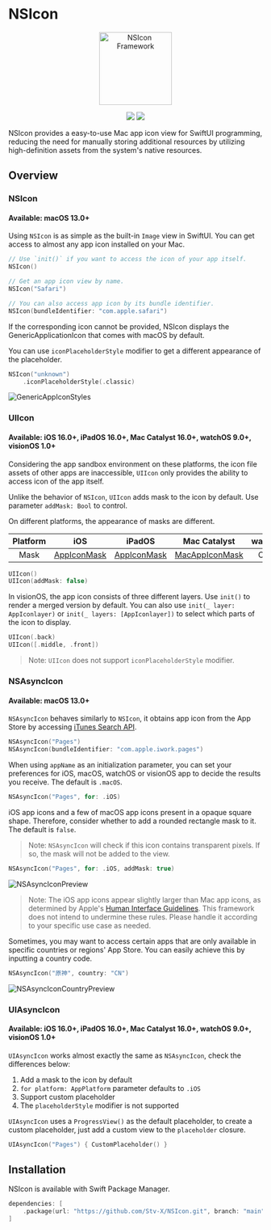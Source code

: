 # NSIcon

<p align="center">
    <img src="https://github.com/Stv-X/NSIcon/assets/30586070/ff00cd60-d6df-4b1d-b9ab-a1069a2ccdf3" 
    alt="NSIcon Framework" width="144"/>
</p>
<p align="center">
    <img src="https://img.shields.io/endpoint?url=https%3A%2F%2Fswiftpackageindex.com%2Fapi%2Fpackages%2FStv-X%2FNSICon%2Fbadge%3Ftype%3Dswift-versions">
    <img src="https://img.shields.io/endpoint?url=https%3A%2F%2Fswiftpackageindex.com%2Fapi%2Fpackages%2FStv-X%2FNSICon%2Fbadge%3Ftype%3Dplatforms">
</p>

NSIcon provides a easy-to-use Mac app icon view for SwiftUI programming, reducing the need for manually storing additional resources by utilizing high-definition assets from the system's native resources.

## Overview

### NSIcon
#### Available: macOS 13.0+

Using `NSIcon` is as simple as the built-in `Image` view in SwiftUI.
You can get access to almost any app icon installed on your Mac.

```swift
// Use `init()` if you want to access the icon of your app itself.
NSIcon()

// Get an app icon view by name.
NSIcon("Safari")

// You can also access app icon by its bundle identifier.
NSIcon(bundleIdentifier: "com.apple.safari")
```

If the corresponding icon cannot be provided, NSIcon displays the GenericApplicationIcon that comes with macOS by default.

You can use `iconPlaceholderStyle` modifier to get a different appearance of the placeholder.

```swift
NSIcon("unknown")
    .iconPlaceholderStyle(.classic)
```

![GenericAppIconStyles](https://github.com/Stv-X/NSIcon/assets/30586070/3a151568-b0b5-433b-9662-d3dca5f26290)


### UIIcon
#### Available: iOS 16.0+, iPadOS 16.0+, Mac Catalyst 16.0+, watchOS 9.0+, visionOS 1.0+

Considering the app sandbox environment on these platforms, the icon file assets of other apps are inaccessible, `UIIcon` only provides the ability to access icon of the app itself.

Unlike the behavior of `NSIcon`, `UIIcon` adds mask to the icon by default. Use parameter `addMask: Bool` to control.

On different platforms, the appearance of masks are different.

| Platform |                             iOS                              | iPadOS                                                       |                         Mac Catalyst                         | watchOS | visionOS |
| :------: | :----------------------------------------------------------: | ------------------------------------------------------------ | :----------------------------------------------------------: | :-----: | :------: |
|   Mask   | [AppIconMask](https://github.com/Stv-X/NSIcon/tree/main/Sources/NSIcon/Media.xcassets/AppIconMask.imageset) | [AppIconMask](https://github.com/Stv-X/NSIcon/tree/main/Sources/NSIcon/Media.xcassets/AppIconMask.imageset) | [MacAppIconMask](https://github.com/Stv-X/NSIcon/tree/main/Sources/NSIcon/Media.xcassets/MacAppIconMask.imageset) | Circle  |  Circle  |

```swift
UIIcon()
UIIcon(addMask: false)
```

In visionOS, the app icon consists of three different layers. Use `init()` to render a merged version by default.
You can also use `init(_ layer: AppIconlayer)` or `init(_ layers: [AppIconlayer])` to select which parts of the icon to display.

```swift
UIIcon(.back)
UIIcon([.middle, .front])
```

> Note: `UIIcon` does not support `iconPlaceholderStyle` modifier.

### NSAsyncIcon
#### Available: macOS 13.0+

`NSAsyncIcon` behaves similarly to `NSIcon`, it obtains app icon from the App Store by accessing [iTunes Search API](https://developer.apple.com/library/archive/documentation/AudioVideo/Conceptual/iTuneSearchAPI).

```swift
NSAsyncIcon("Pages")
NSAsyncIcon(bundleIdentifier: "com.apple.iwork.pages")
```

When using `appName` as an initialization parameter, you can set your preferences for iOS, macOS, watchOS or visionOS app to decide the results you receive. The default is `.macOS`. 

```swift
NSAsyncIcon("Pages", for: .iOS)
```

iOS app icons and a few of macOS app icons present in a opaque square shape. Therefore, consider whether to add a rounded rectangle mask to it. The default is `false`.

> Note: `NSAsyncIcon` will check if this icon contains transparent pixels. If so, the mask will not be added to the view.

```swift
NSAsyncIcon("Pages", for: .iOS, addMask: true)
```

![NSAsyncIconPreview](https://github.com/Stv-X/NSIcon/assets/30586070/a24cb2b5-e54e-4e28-a1e5-798c5d03cc30)

> Note: The iOS app icons appear slightly larger than Mac app icons, as determined by Apple's [Human Interface Guidelines](https://developer.apple.com/design/human-interface-guidelines/app-icons). This framework does not intend to undermine these rules. Please handle it according to your specific use case as needed.

Sometimes, you may want to access certain apps that are only available in specific countries or regions' App Store. You can easily achieve this by inputting a country code.

```swift
NSAsyncIcon("原神", country: "CN")
```

![NSAsyncIconCountryPreview](https://github.com/Stv-X/NSIcon/assets/30586070/b88c6e18-8907-4be5-b855-0584c1d8eaf2)

### UIAsyncIcon
#### Available: iOS 16.0+, iPadOS 16.0+, Mac Catalyst 16.0+, watchOS 9.0+, visionOS 1.0+

`UIAsyncIcon` works almost exactly the same as `NSAsyncIcon`, check the differences below:
1. Add a mask to the icon by default
2. `for platform: AppPlatform` parameter defaults to `.iOS`
3. Support custom placeholder
4. The `placeholderStyle` modifier is not supported

`UIAsyncIcon` uses a `ProgressView()` as the default placeholder, to create a custom placeholder, just add a custom view to the `placeholder` closure.

```swift
UIAsyncIcon("Pages") { CustomPlaceholder() }
```


## Installation

NSIcon is available with Swift Package Manager.

```swift
dependencies: [
    .package(url: "https://github.com/Stv-X/NSIcon.git", branch: "main")
]
```

